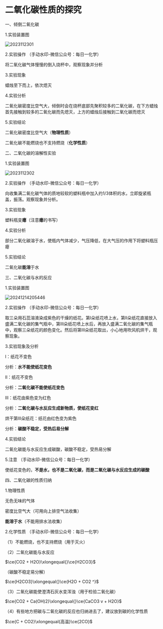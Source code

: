 # 二氧化碳性质的探究

一、倾倒二氧化碳

1.实验装置图

![2023112301](https://img.edaychem.cn//img/2023112301.png)​

2.实验操作	（手动水印-微信公众号：每日一化学）

将二氧化碳气体慢慢的倒入烧杯中，观察现象并分析

3.实验现象

蜡烛至下而上，依次熄灭

4.实验分析

二氧化碳密度比空气大，倾倒时会在烧杯底部先聚积较多的二氧化碳，在下方蜡烛首先接触到较多的二氧化碳而先熄灭，上方的蜡烛后接触到二氧化碳而熄灭

5.实验结论

二氧化碳密度比空气大（**物理性质**）

二氧化碳不能燃烧也不支持燃烧（**化学性质**）

二、二氧化碳的溶解性实验

1.实验装置图

![2023112302](https://img.edaychem.cn//img/2023112302.png)​

2.实验操作	（手动水印-微信公众号：每日一化学）

向收集满二氧化碳气体的质地较软的塑料瓶中加入约1/3体积的水，立即旋紧瓶盖，振荡。观察现象并分析。

3.实验现象

塑料瓶变**瘪**（注意**瘪**的书写）

4.实验分析

部分二氧化碳溶于水，使瓶内气体减少，气压降低，在大气压的作用下将塑料瓶压瘪

5.实验结论

二氧化碳**能溶**于水

三、二氧化碳与水的反应

1.实验装置图

![20241214205446](https://img.edaychem.cn//img/20241214205446.jpg)​

2.实验操作	（手动水印-微信公众号：每日一化学）

取三朵用石蕊溶液染成紫色的干燥的纸花。第Ⅰ朵纸花喷上水，第Ⅱ朵纸花直接放入盛满二氧化碳的集气瓶中，第Ⅲ朵纸花喷上水后，再放入盛满二氧化碳的集气瓶中，观察三朵纸花的颜色变化。然后将第Ⅲ朵纸花取出，小心地用吹风机烘干，观察现象。

3.实验现象及分析

Ⅰ：纸花不变色

分析：**水不能使纸花变色**

Ⅱ：纸花不变色

分析：**二氧化碳不能使纸花变色**

Ⅲ：纸花由紫色变为红色

分析：**二氧化碳与水反应生成新物质，使纸花变红**

烘干第Ⅲ朵纸花：纸花由红色变为紫色

分析：**碳酸不稳定，受热后易分解**

4.实验结论

二氧化碳能与水反应生成碳酸，碳酸不稳定，受热易分解

5.注意	（手动水印-微信公众号：每日一化学）

使纸花变色的，**不是水，也不是二氧化碳，而是二氧化碳与水反应生成的碳酸**

四、二氧化碳的性质归纳

1.物理性质

无色无味的气体

密度比空气大（可用向上排空气法收集）

**能溶于水**（不能用排水法收集）

2.化学性质	（手动水印-微信公众号：每日一化学）

（1）不能燃烧，也不支持燃烧（用于灭火）

（2）二氧化碳能与水反应

$\ce{CO2 + H2O}\xlongequal{}\ce{H2CO3}$

（碳酸不稳定易分解）

$\ce{H2CO3}\xlongequal{}\ce{H2O + CO2 ^}$

（3）二氧化碳能使澄清石灰水变浑浊（用于检验二氧化碳）

$\ce{CO2 + Ca(OH)2}\xlongequal{}\ce{CaCO3 v + H2O}$

（4）有些地方把碳与二氧化碳的反应也归纳进去了，建议放到碳的化学性质

$\ce{C + CO2}\xlongequal{高温}\ce{2CO}$
